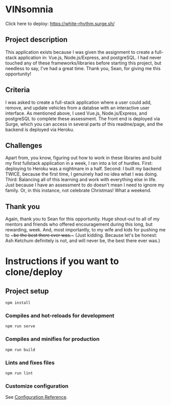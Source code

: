 # VINsomnia

Click here to deploy: https://white-rhythm.surge.sh/

## Project description

This application exists because I was given the assignment to create a full-stack application in: Vue.js, Node.js/Express, and postgreSQL. I had never touched any of these frameworks/libraries before starting this project, but needless to say, I've had a great time. Thank you, Sean, for giving me this opportunity!

## Criteria

I was asked to create a full-stack application where a user could add, remove, and update vehicles from a databse with an interactive user interface. As mentioned above, I used Vue.js, Node.js/Express, and postgreSQL to complete these assessment. The front end is deployed via Surge, which you can access in several parts of this readme/page, and the backend is deployed via Heroku.

## Challenges

Apart from, you know, figuring out how to work in these libraries and build my first fullstack application in a week, I ran into a lot of hurdles. First: deploying to Heroku was a nightmare in a half. Second: I built my backend TWICE, because the first time, I genuinely had no idea what I was doing. Third: Balancing all of this learning and work with everything else in life. Just because I have an assessment to do doesn't mean I need to ignore my family. Or, in this instance, not celebrate Christmas! What a weekend.

## Thank you

Again, thank you to Sean for this opportunity. Huge shout-out to all of my mentors and friends who offered encouragement during this long, but rewarding, week. And, most importantly, to my wife and kids for pushing me to ~~~be the best there ever was.~~~ (Just kidding. Because let's be honest: Ash Ketchum definitely is not, and will never be, the best there ever was.)


# Instructions if you want to clone/deploy

## Project setup
```
npm install
```

### Compiles and hot-reloads for development
```
npm run serve
```

### Compiles and minifies for production
```
npm run build
```

### Lints and fixes files
```
npm run lint
```

### Customize configuration
See [Configuration Reference](https://cli.vuejs.org/config/).
